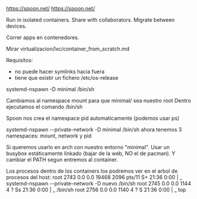 https://spoon.net/
https://spoon.net/

Run in isolated containers. Share with collaborators. Migrate between devices.

Correr apps en contenedores.

Mirar virtualizacion/lxc/container_from_scratch.md


Requisitos:
 - no puede hacer symlinks hacia fuera
 - tiene que existir un fichero /etc/os-release

systemd-nspawn -D minimal /bin/sh

  Cambiamos al namespace mount para que minimal/ sea nuestro root
  Dentro ejecutamos el comando /bin/sh

Spoon nos crea el namespace pid automaticamente (podemos usar ps)

systemd-nspawn --private-network -D minimal /bin/sh
ahora tenemos 3 namespaces: mount, network y pid


Si queremos usarlo en arch con nuestro entorno "minimal". Usar un busybox estáticamente linkado (bajar de la web, NO el de pacman).
Y cambiar el PATH segun entremos al container.


Los procesos dentro de los containers los podremos ver en el arbol de procesos del host:
root      2743  0.0  0.0  19468  2096 pts/11   S+   21:36   0:00  |           \_ systemd-nspawn --private-network -D nuevo /bin/sh
root      2745  0.0  0.0   1144     4 ?        Ss   21:36   0:00  |               \_ /bin/sh
root      2756  0.0  0.0   1140     4 ?        S    21:36   0:00  |                   \_ top

